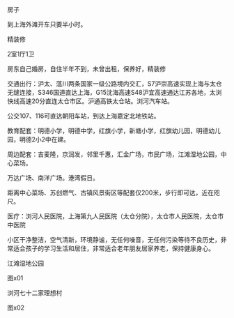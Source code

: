 房子









到上海外滩开车只要半小时。

精装修

2室1厅1卫

房东自己婚房，自住半年不到，未曾出租，保养好，精装修

交通出行：沪太、蕰川两条国家一级公路境内交汇，S7沪崇高速实现上海与太仓无缝连接，S346国道直达上海，G15沈海高速S48沪宜高速通达江苏各地，太浏快线高速20分直连太仓市区。沪通高铁太仓站。浏河汽车站。

公交107、116可直达朝阳车站，到达上海嘉定北地铁站。



教育配套：明德小学，明德中学，红旗小学，新塘小学，红旗幼儿园，明德幼儿园，明德2小2中在建。

周边配套：吉麦隆，京润发，邻里千惠，汇金广场，市民广场，江滩湿地公园，中心菜场。

万达广场、南洋广场。港湾假日。

距离中心菜场、苏创燃气、古镇风景街区等配套仅200米，步行即可达，近在咫尺。

医疗：浏河人民医院，上海第九人民医院（太仓分院），太仓市人民医院，太仓市中医院



小区干净整洁，空气清新，环境静谧，无任何噪音，无任何污染等待不良历史，非常适合孩子的学习生活和居住，非常适合老年朋友居家养老，保持健康身心。





江滩湿地公园

图x01



浏河七十二家理想村

图x02





